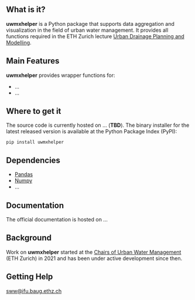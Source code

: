 ## What is it?
**uwmxhelper** is a Python package that supports data aggregation and visualization in the field of urban water management. It provides all functions required in the ETH Zurich lecture [Urban Drainage Planning and Modelling](https://sww.ifu.ethz.ch/education/lectures/urban-drainage.html).

## Main Features
**uwmxhelper** provides wrapper functions for:
- ...
- ...

## Where to get it
The source code is currently hosted on ... (**TBD**).
The binary installer for the latest released version is available at the Python Package Index (PyPI):
```
pip install uwmxhelper
```

## Dependencies
- [Pandas](https://pandas.pydata.org/)
- [Numpy](https://numpy.org/)
- ...

## Documentation
The official documentation is hosted on ...

## Background
Work on **uwmxhelper** started at the [Chairs of Urban Water Management](https://sww.ifu.ethz.ch/) (ETH Zurich) in 2021 and has been under active development since then.

## Getting Help
<sww@ifu.baug.ethz.ch>